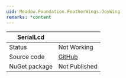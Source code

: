 ```yaml
---
uid: Meadow.Foundation.FeatherWings.JoyWing
remarks: *content
---
```


| SerialLcd     |             |
|---------------|-------------|
| Status        | Not Working |
| Source code   | [GitHub](https://github.com/WildernessLabs/Meadow.Foundation/tree/master/Source/Meadow.Foundation.Peripherals/FeatherWings.JoyWing) |
| NuGet package | Not Published |